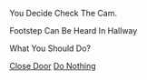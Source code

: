 You Decide Check The Cam.

Footstep Can Be Heard In Hallway

What You Should Do?

[Close Door](close-door.md)
[Do Nothing](jumpscare2.md)
